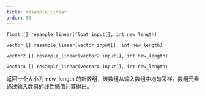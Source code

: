 ```yaml
---
title: resample_linear
order: 66
---
```

`float [] resample_linear(float input[], int new_length)`

`vector [] resample_linear(vector input[], int new_length)`

`vector2 [] resample_linear(vector2 input[], int new_length)`

`vector4 [] resample_linear(vector4 input[], int new_length)`

返回一个大小为 new_length 的新数组，该数组从输入数组中均匀采样。数组元素通过输入数组的线性插值计算得出。
